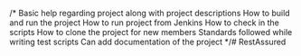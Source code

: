 /*  Basic help regarding project along with project descriptions
	How to build and run the project
	How to run project from Jenkins
	How to check in the scripts
	How to clone the project for new members
	Standards followed while writing test scripts
	Can add documentation of the project
*/# RestAssured
